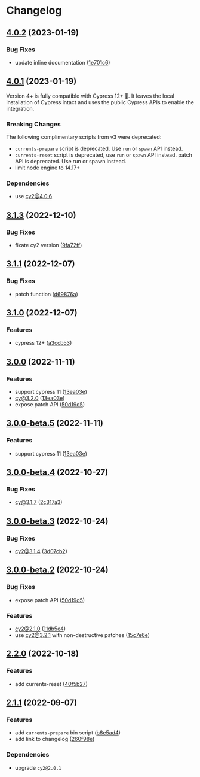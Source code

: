 # Changelog

## [4.0.2](https://github.com/currents-dev/cli/compare/v3.1.3...v4.0.2) (2023-01-19)

### Bug Fixes

- update inline documentation ([1e701c6](https://github.com/currents-dev/cli/commit/1e701c6e091f7d3d78df81b909102ca91872d016))

## [4.0.1](https://github.com/currents-dev/cli/compare/v3.1.3...v4.0.1) (2023-01-19)

Version 4+ is fully compatible with Cypress 12+ 🎉. It leaves the local installation of Cypress intact and uses the public Cypress APIs to enable the integration.

### Breaking Changes

The following complimentary scripts from v3 were deprecated:

- `currents-prepare` script is deprecated. Use `run` or `spawn` API instead.
- `currents-reset` script is deprecated, use `run` or `spawn` API instead.
  patch API is deprecated. Use run or spawn instead.
- limit node engine to 14.17+

### Dependencies

- use cy2@4.0.6

## [3.1.3](https://github.com/currents-dev/cli/compare/v3.1.2...v3.1.3) (2022-12-10)

### Bug Fixes

- fixate cy2 version ([9fa72ff](https://github.com/currents-dev/cli/commit/9fa72ffa014ecdb9a5dc34982f4941c3539c2f53))

## [3.1.1](https://github.com/currents-dev/cli/compare/v3.1.0...v3.1.1) (2022-12-07)

### Bug Fixes

- patch function ([d69876a](https://github.com/currents-dev/cli/commit/d69876ad0c8bee763bcf727939ab4e77fb9c69d8))

## [3.1.0](https://github.com/currents-dev/cli/compare/v3.0.0...v3.1.0) (2022-12-07)

### Features

- cypress 12+ ([a3ccb53](https://github.com/currents-dev/cli/commit/a3ccb53d2897cf48ecfbdfec212a9cbc2896851a))

## [3.0.0](https://github.com/currents-dev/cli/compare/v3.0.0-beta.5...v3.0.0) (2022-11-11)

### Features

- support cypress 11 ([13ea03e](https://github.com/currents-dev/cli/commit/13ea03e6908bddd13f6934c15fe32264db0df4fa))
- cy@3.2.0 ([13ea03e](https://github.com/currents-dev/cli/commit/13ea03e6908bddd13f6934c15fe32264db0df4fa))
- expose patch API ([50d19d5](https://github.com/currents-dev/cli/commit/50d19d5b0692d49b6cd11ac985279e218b1813e9))

## [3.0.0-beta.5](https://github.com/currents-dev/cli/compare/v3.0.0-beta.4...v3.0.0-beta.5) (2022-11-11)

### Features

- support cypress 11 ([13ea03e](https://github.com/currents-dev/cli/commit/13ea03e6908bddd13f6934c15fe32264db0df4fa))

## [3.0.0-beta.4](https://github.com/currents-dev/cli/compare/v3.0.0-beta.3...v3.0.0-beta.4) (2022-10-27)

### Bug Fixes

- cy@3.1.7 ([2c317a3](https://github.com/currents-dev/cli/commit/2c317a37cb4433921f649d8daf6a6636ae737365))

## [3.0.0-beta.3](https://github.com/currents-dev/cli/compare/v3.0.0-beta.2...v3.0.0-beta.3) (2022-10-24)

### Bug Fixes

- cy2@3.1.4 ([3d07cb2](https://github.com/currents-dev/cli/commit/3d07cb2445bc754d970cd80d2dfce65d19a389f7))

## [3.0.0-beta.2](https://github.com/currents-dev/cli/compare/v3.0.0-beta.1...v3.0.0-beta.2) (2022-10-24)

### Bug Fixes

- expose patch API ([50d19d5](https://github.com/currents-dev/cli/commit/50d19d5b0692d49b6cd11ac985279e218b1813e9))

### Features

- cy2@2.1.0 ([11db5e4](https://github.com/currents-dev/cli/commit/11db5e43b550bf7dfe0d2da770664fa748c40911))
- use cy2@3.2.1 with non-destructive patches ([15c7e6e](https://github.com/currents-dev/cli/commit/15c7e6eb3e3fa38ab2010db20817ffe20522ba75))

## [2.2.0](https://github.com/currents-dev/cli/compare/v2.1.1...v2.2.0) (2022-10-18)

### Features

- add currents-reset ([40f5b27](https://github.com/currents-dev/cli/commit/40f5b27b59488bf32e128bbfd3ee8044ddbee052))

## [2.1.1](https://github.com/currents-dev/cli/compare/v2.1.0...v2.1.1) (2022-09-07)

### Features

- add `currents-prepare` bin script ([b6e5ad4](https://github.com/currents-dev/cli/commit/b6e5ad45462969e38d8d448ed78aff91f381503f))
- add link to changelog ([260f98e](https://github.com/currents-dev/cli/commit/260f98ea9b6122b8218e4e546286ad100db00bf2))

### Dependencies

- upgrade `cy2@2.0.1`
